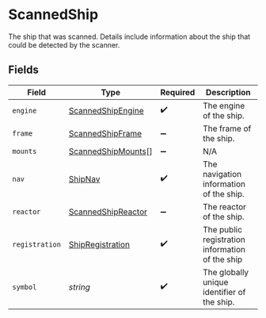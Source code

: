# ScannedShip

The ship that was scanned. Details include information about the ship that could be detected by the scanner.


## Fields

| Field                                                           | Type                                                            | Required                                                        | Description                                                     |
| --------------------------------------------------------------- | --------------------------------------------------------------- | --------------------------------------------------------------- | --------------------------------------------------------------- |
| `engine`                                                        | [ScannedShipEngine](../../models/shared/scannedshipengine.md)   | :heavy_check_mark:                                              | The engine of the ship.                                         |
| `frame`                                                         | [ScannedShipFrame](../../models/shared/scannedshipframe.md)     | :heavy_minus_sign:                                              | The frame of the ship.                                          |
| `mounts`                                                        | [ScannedShipMounts](../../models/shared/scannedshipmounts.md)[] | :heavy_minus_sign:                                              | N/A                                                             |
| `nav`                                                           | [ShipNav](../../models/shared/shipnav.md)                       | :heavy_check_mark:                                              | The navigation information of the ship.                         |
| `reactor`                                                       | [ScannedShipReactor](../../models/shared/scannedshipreactor.md) | :heavy_minus_sign:                                              | The reactor of the ship.                                        |
| `registration`                                                  | [ShipRegistration](../../models/shared/shipregistration.md)     | :heavy_check_mark:                                              | The public registration information of the ship                 |
| `symbol`                                                        | *string*                                                        | :heavy_check_mark:                                              | The globally unique identifier of the ship.                     |